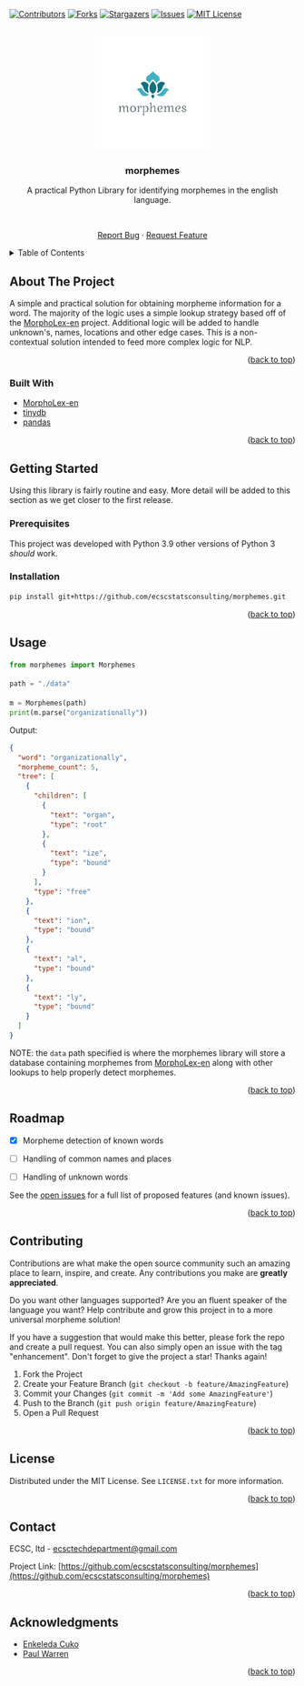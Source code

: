 <div id="top"></div>
<!--
*** Thanks for checking out the Best-README-Template. If you have a suggestion
*** that would make this better, please fork the repo and create a pull request
*** or simply open an issue with the tag "enhancement".
*** Don't forget to give the project a star!
*** Thanks again! Now go create something AMAZING! :D
-->



<!-- PROJECT SHIELDS -->
<!--
*** I'm using markdown "reference style" links for readability.
*** Reference links are enclosed in brackets [ ] instead of parentheses ( ).
*** See the bottom of this document for the declaration of the reference variables
*** for contributors-url, forks-url, etc. This is an optional, concise syntax you may use.
*** https://www.markdownguide.org/basic-syntax/#reference-style-links
-->
[![Contributors][contributors-shield]][contributors-url]
[![Forks][forks-shield]][forks-url]
[![Stargazers][stars-shield]][stars-url]
[![Issues][issues-shield]][issues-url]
[![MIT License][license-shield]][license-url]

[//]: # ([![LinkedIn][linkedin-shield]][linkedin-url])



<!-- PROJECT LOGO -->
<br />
<div align="center">
  <a href="https://github.com/github_username/repo_name">
    <img src="images/morphemes-logo.png" alt="Logo" width="200" height="200">
  </a>

<h3 align="center">morphemes</h3>

  <p align="center">
    A practical Python Library for identifying morphemes in the english language.
    <br />

[//]: # (    <a href="https://github.com/ecscstatsconsulting/morphemes"><strong>Explore the docs »</strong></a>)

[//]: # (    <br />)
    <br />

[//]: # (    <a href="https://github.com/github_username/repo_name">View Demo</a>)

[//]: # (    ·)
    <a href="https://github.com/ecscstatsconsulting/morphemes/issues">Report Bug</a>
    ·
    <a href="https://github.com/ecscstatsconsulting/morphemes/issues">Request Feature</a>
  </p>
</div>



<!-- TABLE OF CONTENTS -->
<details>
  <summary>Table of Contents</summary>
  <ol>
    <li>
      <a href="#about-the-project">About The Project</a>
      <ul>
        <li><a href="#built-with">Built With</a></li>
      </ul>
    </li>
    <li>
      <a href="#getting-started">Getting Started</a>
      <ul>
        <li><a href="#prerequisites">Prerequisites</a></li>
        <li><a href="#installation">Installation</a></li>
      </ul>
    </li>
    <li><a href="#usage">Usage</a></li>
    <li><a href="#roadmap">Roadmap</a></li>
    <li><a href="#contributing">Contributing</a></li>
    <li><a href="#license">License</a></li>
    <li><a href="#contact">Contact</a></li>
    <li><a href="#acknowledgments">Acknowledgments</a></li>
  </ol>
</details>



<!-- ABOUT THE PROJECT -->
## About The Project

A simple and practical solution for obtaining morpheme information
for a word.  The majority of the logic uses a simple lookup strategy
based off of the [MorphoLex-en](https://github.com/hugomailhot/MorphoLex-en)
project.  Additional logic will be added to handle unknown's, names,
locations and other edge cases.  This is a non-contextual solution intended
to feed more complex logic for NLP.

<p align="right">(<a href="#top">back to top</a>)</p>



### Built With

* [MorphoLex-en](https://github.com/hugomailhot/MorphoLex-en)
* [tinydb](https://tinydb.readthedocs.io/en/latest/)
* [pandas](https://pandas.pydata.org/)

<p align="right">(<a href="#top">back to top</a>)</p>



<!-- GETTING STARTED -->
## Getting Started

Using this library is fairly routine and easy.  More detail will be added
to this section as we get closer to the first release.

### Prerequisites

This project was developed with Python 3.9 other versions of Python 3 
*should* work.

### Installation

  ```sh
  pip install git+https://github.com/ecscstatsconsulting/morphemes.git
  ```

<p align="right">(<a href="#top">back to top</a>)</p>



<!-- USAGE EXAMPLES -->
## Usage

```python
from morphemes import Morphemes

path = "./data"

m = Morphemes(path)
print(m.parse("organizationally"))
```
Output:
```json
{
  "word": "organizationally",
  "morpheme_count": 5,
  "tree": [
    {
      "children": [
        {
          "text": "organ",
          "type": "root"
        },
        {
          "text": "ize",
          "type": "bound"
        }
      ],
      "type": "free"
    },
    {
      "text": "ion",
      "type": "bound"
    },
    {
      "text": "al",
      "type": "bound"
    },
    {
      "text": "ly",
      "type": "bound"
    }
  ]
}
```

NOTE: the `data` path specified is where the morphemes library will
store a database containing morphemes from [MorphoLex-en](https://github.com/hugomailhot/MorphoLex-en)
along with other lookups to help properly detect morphemes.

<p align="right">(<a href="#top">back to top</a>)</p>



<!-- ROADMAP -->
## Roadmap

- [X] Morpheme detection of known words
- [ ] Handling of common names and places
- [ ] Handling of unknown words


See the [open issues](https://github.com/ecscstatsconsulting/morphemes/issues) for a full list of 
proposed features (and known issues).

<p align="right">(<a href="#top">back to top</a>)</p>



<!-- CONTRIBUTING -->
## Contributing

Contributions are what make the open source community such an amazing 
place to learn, inspire, and create. Any contributions you make are 
**greatly appreciated**.

Do you want other languages supported?  Are you an fluent speaker of the
language you want?  Help contribute and grow this project in to a more
universal morpheme solution!

If you have a suggestion that would make this better, please fork the repo 
and create a pull request. You can also simply open an issue with the tag 
"enhancement".  Don't forget to give the project a star! Thanks again!

1. Fork the Project
2. Create your Feature Branch (`git checkout -b feature/AmazingFeature`)
3. Commit your Changes (`git commit -m 'Add some AmazingFeature'`)
4. Push to the Branch (`git push origin feature/AmazingFeature`)
5. Open a Pull Request

<p align="right">(<a href="#top">back to top</a>)</p>



<!-- LICENSE -->
## License

Distributed under the MIT License. See `LICENSE.txt` for more information.

<p align="right">(<a href="#top">back to top</a>)</p>



<!-- CONTACT -->
## Contact

ECSC, ltd - ecsctechdepartment@gmail.com

Project Link: [https://github.com/ecscstatsconsulting/morphemes](https://github.com/ecscstatsconsulting/morphemes)

<p align="right">(<a href="#top">back to top</a>)</p>



<!-- ACKNOWLEDGMENTS -->
## Acknowledgments

* [Enkeleda Cuko]()
* [Paul Warren](https://github.com/paul0warren)

<p align="right">(<a href="#top">back to top</a>)</p>



<!-- MARKDOWN LINKS & IMAGES -->
<!-- https://www.markdownguide.org/basic-syntax/#reference-style-links -->
[contributors-shield]: https://img.shields.io/github/contributors/ecscstatsconsulting/morphemes.svg?style=for-the-badge
[contributors-url]: https://github.com/ecscstatsconsulting/morphemes/graphs/contributors
[forks-shield]: https://img.shields.io/github/forks/ecscstatsconsulting/morphemes.svg?style=for-the-badge
[forks-url]: https://github.com/ecscstatsconsulting/morphemes/network/members
[stars-shield]: https://img.shields.io/github/stars/ecscstatsconsulting/morphemes.svg?style=for-the-badge
[stars-url]: https://github.com/ecscstatsconsulting/morphemes/stargazers
[issues-shield]: https://img.shields.io/github/issues/ecscstatsconsulting/morphemes.svg?style=for-the-badge
[issues-url]: https://github.com/ecscstatsconsulting/morphemes/issues
[license-shield]: https://img.shields.io/github/license/ecscstatsconsulting/morphemes.svg?style=for-the-badge
[license-url]: https://github.com/ecscstatsconsulting/morphemes/blob/master/LICENSE.txt
[linkedin-shield]: https://img.shields.io/badge/-LinkedIn-black.svg?style=for-the-badge&logo=linkedin&colorB=555

[//]: # ([linkedin-url]: https://linkedin.com/in/linkedin_username)
[//]: # ([product-screenshot]: images/screenshot.png)